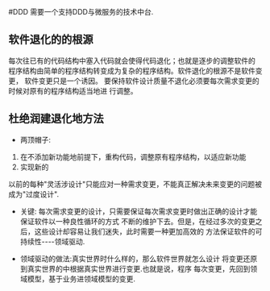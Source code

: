 #DDD
需要一个支持DDD与微服务的技术中台.


## 软件退化的的根源
   每次往已有的代码结构中塞入代码就会使得代码退化；也就是逐步的调整软件的
程序结构由简单的程序结构转变成为复杂的程序结构。软件退化的根源不是软件变更，
软件变更只是一个诱因。
   要保持软件设计质量不退化必须要每次需求变更的时候对原有的程序结构适当地进
行调整。

## 杜绝润建退化地方法
* 两顶帽子:   
1. 在不添加新功能地前提下，重构代码，调整原有程序结构，以适应新功能
2. 实现新的

以前的每种"灵活涉设计"只能应对一种需求变更，不能真正解决未来变更的问题被成为"过度设计".

* 关键:
每次需求变更的设计，只需要保证每次需求变更时做出正确的设计才能保证软件以一种良性循环的方式
不断的维护下去。但是，在经过多次的变更之后，这些设计却容易让我们迷失，此时需要一种更加高效的
方法保证软件的可持续性----领域驱动.

* 领域驱动的做法:真实世界时什么样的，那么软件世界就怎么设计
将变更还原到真实世界的中根据真实世界进行变更.也就是说，程序
每次变更，先回到领域模型，基于业务进领域模型的变更.








